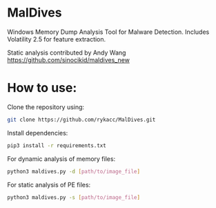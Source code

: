 # MalDives

Windows Memory Dump Analysis Tool for Malware Detection. Includes Volatility 2.5 for feature extraction.

Static analysis contributed by Andy Wang 
  https://github.com/sinocikid/maldives_new


# How to use:

Clone the repository using:
  ```sh
git clone https://github.com/rykacc/MalDives.git
  ```
Install dependencies:
  ```sh
pip3 install -r requirements.txt
  ```
For dynamic analysis of memory files:
  ```sh
python3 maldives.py -d [path/to/image_file]
  ```
For static analysis of PE files:
  ```sh
python3 maldives.py -s [path/to/image_file]
  ```
